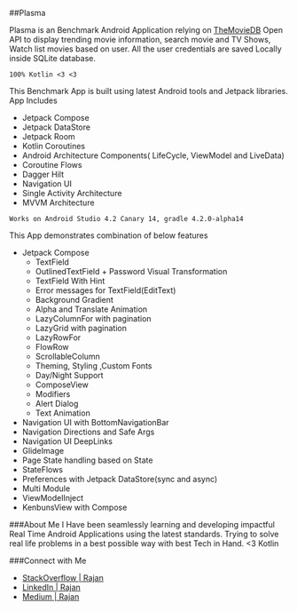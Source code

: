 ##Plasma

Plasma is an Benchmark Android Application relying on [TheMovieDB](https://www.themoviedb.org) Open API to display trending movie information, 
search movie and TV Shows, Watch list movies based on user. All the user credentials are saved Locally inside SQLite database.

```100% Kotlin <3 <3```

This Benchmark App is built using latest Android tools and Jetpack libraries. App Includes
- Jetpack Compose
- Jetpack DataStore
- Jetpack Room
- Kotlin Coroutines
- Android Architecture Components( LifeCycle, ViewModel and LiveData)
- Coroutine Flows
- Dagger Hilt
- Navigation UI
- Single Activity Architecture
- MVVM Architecture

```Works on Android Studio 4.2 Canary 14, gradle 4.2.0-alpha14```


This App demonstrates combination of below features
- Jetpack Compose
    - TextField
    - OutlinedTextField + Password Visual Transformation
    - TextField With Hint
    - Error messages for TextField(EditText)
    - Background Gradient 
    - Alpha and Translate Animation
    - LazyColumnFor with pagination
    - LazyGrid with pagination
    - LazyRowFor
    - FlowRow
    - ScrollableColumn
    - Theming, Styling ,Custom Fonts
    - Day/Night Support
    - ComposeView
    - Modifiers
    - Alert Dialog
    - Text Animation
- Navigation UI with BottomNavigationBar
- Navigation Directions and Safe Args
- Navigation UI DeepLinks
- GlideImage
- Page State handling based on State
- StateFlows
- Preferences with Jetpack DataStore(sync and async)
- Multi Module
- ViewModelInject
- KenbunsView with Compose

###About Me 
I Have been seamlessly learning and developing impactful Real Time Android Applications using the latest standards. 
Trying to solve real life problems in a best possible way with best Tech in Hand. <3 Kotlin

###Connect with Me
- [StackOverflow | Rajan](https://stackoverflow.com/users/3159267/rajan-ks)
- [LinkedIn | Rajan](https://www.linkedin.com/in/rajan-ks/)
- [Medium | Rajan](https://medium.com/@rajanks)
 





    